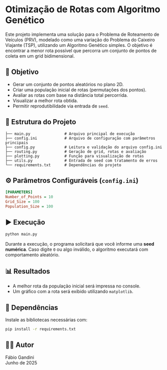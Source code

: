 # Otimização de Rotas com Algoritmo Genético
Este projeto implementa uma solução para o Problema de Roteamento de Veículos (PRV), modelado como uma variação do Problema do Caixeiro Viajante (TSP), utilizando um Algoritmo Genético simples. O objetivo é encontrar a menor rota possível que percorra um conjunto de pontos de coleta em um grid bidimensional.


## 🎯 Objetivo
- Gerar um conjunto de pontos aleatórios no plano 2D.
- Criar uma população inicial de rotas (permutações dos pontos).
- Avaliar as rotas com base na distância total percorrida.
- Visualizar a melhor rota obtida.
- Permitir reprodutibilidade via entrada de `seed`.


## 📁 Estrutura do Projeto
```
├── main.py               # Arquivo principal de execução
├── config.ini            # Arquivo de configuração com parâmetros principais
├── config.py             # Leitura e validação do arquivo config.ini
├── routing.py       	  # Geração de grid, rotas e avaliação
├── plotting.py           # Função para visualização de rotas
├── utils.py              # Entrada de seed com tratamento de erros
└── requirements.txt      # Dependências do projeto
```


## ⚙️ Parâmetros Configuráveis (`config.ini`)
```ini
[PARAMETERS]
Number_of_Points = 10
Grid_Size = 100
Population_Size = 100
```


## ▶️ Execução
```bash
python main.py
```
Durante a execução, o programa solicitará que você informe uma **seed numérica**. Caso digite `0` ou algo inválido, o algoritmo executará com comportamento aleatório.


## 📊 Resultados
- A melhor rota da população inicial será impressa no console.
- Um gráfico com a rota será exibido utilizando `matplotlib`.


## 🧩 Dependências
Instale as bibliotecas necessárias com:
```bash
pip install -r requirements.txt
```


## 👨‍💻 Autor
Fábio Gandini  
Junho de 2025
